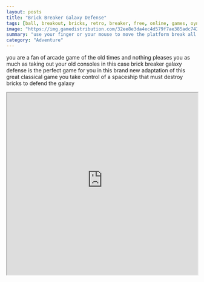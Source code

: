 ```yaml
---
layout: posts
title: "Brick Breaker Galaxy Defense"
tags: [ball, breakout, bricks, retro, breaker, free, online, games, oyna, game, free, games, play, play, games]
image: "https://img.gamedistribution.com/32ee8e3da4ec4d579f7ae385adc742d8-1280x550.jpeg"
summary: "use your finger or your mouse to move the platform break all bricks and don t let the ball fall  free online games oyna game free games play play games"
category: "Adventure"
---
```


you are a fan of arcade game of the old times and nothing pleases you as much as taking out your old consoles in this case brick breaker galaxy defense is the perfect game for you in this brand new adaptation of this great classical game you take control of a spaceship that must destroy bricks to defend the galaxy

<iframe width="100%" height="480px;" src="https://html5.gamedistribution.com/32ee8e3da4ec4d579f7ae385adc742d8/"></iframe>